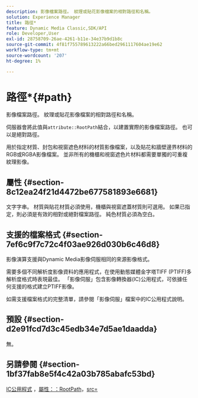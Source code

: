 ```yaml
---
description: 影像檔案路徑。 紋理或貼花影像檔案的相對路徑和名稱。
solution: Experience Manager
title: 路徑*
feature: Dynamic Media Classic,SDK/API
role: Developer,User
exl-id: 28758709-26ae-4261-b11e-34e37b9d1b8c
source-git-commit: 4f81f755789613222a66bed2961117604ae19e62
workflow-type: tm+mt
source-wordcount: '207'
ht-degree: 1%

---
```


# 路徑*{#path}

影像檔案路徑。 紋理或貼花影像檔案的相對路徑和名稱。

伺服器會將此值與`attribute::RootPath`結合，以建置實際的影像檔案路徑。 也可以是絕對路徑。

用於指定材質、封包和視窗遮色材料的材質影像檔案，以及貼花和牆壁邊界材料的RGB或RGBA影像檔案。 並非所有的機櫃和視窗遮色片材料都需要單獨的可重複紋理影像。

## 屬性 {#section-8c12ea24f21d4472be677581893e6681}

文字字串。 材質與貼花材質必須使用，機櫃與視窗遮蓋材質則可選用。 如果已指定，則必須是有效的相對或絕對檔案路徑。 純色材質必須為空白。

## 支援的檔案格式 {#section-7ef6c9f7c72c4f03ae926d030b6c46d8}

影像演算支援與Dynamic Media影像伺服相同的來源影像格式。

需要多個不同解析度影像資料的應用程式，在使用動態媒體金字塔TIFF (PTIFF)多解析度格式時表現最佳。 「影像伺服」包含影像轉換器(IC)公用程式，可依據任何支援的格式建立PTIFF影像。

如需支援檔案格式的完整清單，請參閱「影像伺服」檔案中的IC公用程式說明。

## 預設 {#section-d2e91fcd7d3c45edb34e7d5ae1daadda}

無。

## 另請參閱 {#section-1bf37fab8e5f4c42a03b785abafc53bd}

[IC公用程式](/help/aem-is-ir-api/is-api/is-utils/utilities/r-ic.md) ，[屬性：：RootPath](/help/aem-is-ir-api/ir-api/material-cat/image-rendering-api-ref/c-ir-material-catalog/c-ir-attributes-reference/r-ir-rootpath.md)，[src=](/help/aem-is-ir-api/ir-api/http-protocol/image-rendering-api-ref/c-ir-http-protocol-ref/c-ir-http-protocol-command-reference/r-ir-src.md)
